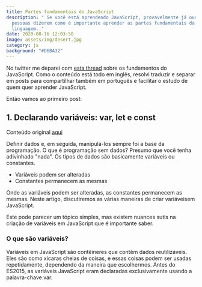 ```yaml
---
title: Partes fundamentais do JavaScript
description: " Se você está aprendendo JavaScript, provavelmente já ouviu as
  pessoas dizerem como é importante aprender as partes fundamentais da
  linguagem.."
date: 2020-08-16 12:03:58
image: assets/img/desert.jpg
category: js
background: "#D6BA32"
---
```

No twitter me deparei com [esta thread](https://twitter.com/Madisonkanna/status/1274424134139666432?s=19) sobre os fundamentos do JavaScript. Como o conteúdo está todo em inglês, resolvi traduzir e separar em posts para compartilhar também em português e facilitar o estudo de quem quer aprender JavaScript.

Então vamos ao primeiro post:

## 1. Declarando variáveis: var, let e const

Conteúdo original [aqui](https://scotch.io/courses/10-need-to-know-javascript-concepts/declaring-javascript-variables-var-let-and-const)

Definir dados e, em seguida, manipulá-los sempre foi a base da programação. O que é programação sem dados? Presumo que você tenha adivinhado "nada". Os tipos de dados são basicamente variáveis ​​ou constantes.

* Variáveis ​​podem ser alteradas
* Constantes permanecem as mesmas

Onde as variáveis ​​podem ser alteradas, as constantes permanecem as mesmas. Neste artigo, discutiremos as várias maneiras de criar variáveis ​​em JavaScript.

Este pode parecer um tópico simples, mas existem nuances sutis na criação de variáveis ​​em JavaScript que é importante saber.

### O que são variáveis?

Variáveis ​​em JavaScript são contêineres que contêm dados reutilizáveis. Eles são como xícaras cheias de coisas, e essas coisas podem ser usadas repetidamente, dependendo da maneira que escolhermos. Antes do ES2015, as variáveis ​​JavaScript eram declaradas exclusivamente usando a palavra-chave var.